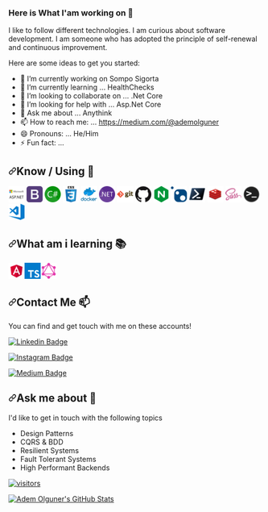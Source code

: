 ### Here is What I'am working on 👋

 I like to follow different technologies. I am curious about software development. I am someone who has adopted the principle of self-renewal and continuous improvement.

Here are some ideas to get you started:
 

- 🔭 I’m currently working on Sompo Sigorta
- 🌱 I’m currently learning ... HealthChecks
- 👯 I’m looking to collaborate on ... .Net Core
- 🤔 I’m looking for help with ... Asp.Net Core
- 💬 Ask me about ... Anythink
- 📫 How to reach me: ... https://medium.com/@ademolguner
- 😄 Pronouns: ...  He/Him
- ⚡ Fun fact: ...


 <h2><a id="user-content-know--using-" class="anchor" aria-hidden="true" href="#know--using-"><svg class="octicon octicon-link" viewBox="0 0 16 16" version="1.1" width="16" height="16" aria-hidden="true"><path fill-rule="evenodd" d="M7.775 3.275a.75.75 0 001.06 1.06l1.25-1.25a2 2 0 112.83 2.83l-2.5 2.5a2 2 0 01-2.83 0 .75.75 0 00-1.06 1.06 3.5 3.5 0 004.95 0l2.5-2.5a3.5 3.5 0 00-4.95-4.95l-1.25 1.25zm-4.69 9.64a2 2 0 010-2.83l2.5-2.5a2 2 0 012.83 0 .75.75 0 001.06-1.06 3.5 3.5 0 00-4.95 0l-2.5 2.5a3.5 3.5 0 004.95 4.95l1.25-1.25a.75.75 0 00-1.06-1.06l-1.25 1.25a2 2 0 01-2.83 0z"></path></svg></a>Know / Using <g-emoji class="g-emoji" alias="brain" fallback-src="https://github.githubassets.com/images/icons/emoji/unicode/1f9e0.png">🧠</g-emoji></h2>
 
 <p><a target="_blank" rel="noopener noreferrer" href="https://github.com/github/explore/blob/master/topics/aspnet/aspnet.png?raw=true"><img src="https://github.com/github/explore/raw/master/topics/aspnet/aspnet.png?raw=true" height="32" style="max-width:100%;"></a> <a target="_blank" rel="noopener noreferrer" href="https://github.com/github/explore/blob/master/topics/bootstrap/bootstrap.png?raw=true"><img src="https://github.com/github/explore/raw/master/topics/bootstrap/bootstrap.png?raw=true" height="32" style="max-width:100%;"></a> <a target="_blank" rel="noopener noreferrer" href="https://github.com/github/explore/blob/master/topics/csharp/csharp.png?raw=true"><img src="https://github.com/github/explore/raw/master/topics/csharp/csharp.png?raw=true" height="32" style="max-width:100%;"></a> <a target="_blank" rel="noopener noreferrer" href="https://github.com/github/explore/blob/master/topics/css/css.png?raw=true"><img src="https://github.com/github/explore/raw/master/topics/css/css.png?raw=true" height="32" style="max-width:100%;"></a> <a target="_blank" rel="noopener noreferrer" href="https://github.com/github/explore/blob/master/topics/docker/docker.png?raw=true"><img src="https://github.com/github/explore/raw/master/topics/docker/docker.png?raw=true" height="32" style="max-width:100%;"></a> <a target="_blank" rel="noopener noreferrer" href="https://github.com/github/explore/blob/master/topics/dotnet/dotnet.png?raw=true"><img src="https://github.com/github/explore/raw/master/topics/dotnet/dotnet.png?raw=true" height="32" style="max-width:100%;"></a> <a target="_blank" rel="noopener noreferrer" href="https://github.com/github/explore/blob/master/topics/git/git.png?raw=true"><img src="https://github.com/github/explore/raw/master/topics/git/git.png?raw=true" height="32" style="max-width:100%;"></a> <a target="_blank" rel="noopener noreferrer" href="https://github.com/github/explore/blob/master/topics/github/github.png?raw=true"><img src="https://github.com/github/explore/raw/master/topics/github/github.png?raw=true" height="32" style="max-width:100%;"></a> <a target="_blank" rel="noopener noreferrer" href="https://github.com/github/explore/blob/master/topics/nginx/nginx.png?raw=true"><img src="https://github.com/github/explore/raw/master/topics/nginx/nginx.png?raw=true" height="32" style="max-width:100%;"></a> <a target="_blank" rel="noopener noreferrer" href="https://github.com/github/explore/blob/master/topics/nuget/nuget.png?raw=true"><img src="https://github.com/github/explore/raw/master/topics/nuget/nuget.png?raw=true" height="32" style="max-width:100%;"></a> <a target="_blank" rel="noopener noreferrer" href="https://github.com/github/explore/blob/master/topics/powershell/powershell.png?raw=true"><img src="https://github.com/github/explore/raw/master/topics/powershell/powershell.png?raw=true" height="32" style="max-width:100%;"></a> <a target="_blank" rel="noopener noreferrer" href="https://github.com/github/explore/blob/master/topics/redis/redis.png?raw=true"><img src="https://github.com/github/explore/raw/master/topics/redis/redis.png?raw=true" height="32" style="max-width:100%;"></a> <a target="_blank" rel="noopener noreferrer" href="https://github.com/github/explore/blob/master/topics/sass/sass.png?raw=true"><img src="https://github.com/github/explore/raw/master/topics/sass/sass.png?raw=true" height="32" style="max-width:100%;"></a> <a target="_blank" rel="noopener noreferrer" href="https://github.com/github/explore/blob/master/topics/terminal/terminal.png?raw=true"><img src="https://github.com/github/explore/raw/master/topics/terminal/terminal.png?raw=true" height="32" style="max-width:100%;"></a> <a target="_blank" rel="noopener noreferrer" href="https://github.com/github/explore/blob/master/topics/visual-studio-code/visual-studio-code.png?raw=true"><img src="https://github.com/github/explore/raw/master/topics/visual-studio-code/visual-studio-code.png?raw=true" height="32" style="max-width:100%;"></a></p>
 
 
 <h2><a id="user-content-what-am-i-learning-" class="anchor" aria-hidden="true" href="#what-am-i-learning-"><svg class="octicon octicon-link" viewBox="0 0 16 16" version="1.1" width="16" height="16" aria-hidden="true"><path fill-rule="evenodd" d="M7.775 3.275a.75.75 0 001.06 1.06l1.25-1.25a2 2 0 112.83 2.83l-2.5 2.5a2 2 0 01-2.83 0 .75.75 0 00-1.06 1.06 3.5 3.5 0 004.95 0l2.5-2.5a3.5 3.5 0 00-4.95-4.95l-1.25 1.25zm-4.69 9.64a2 2 0 010-2.83l2.5-2.5a2 2 0 012.83 0 .75.75 0 001.06-1.06 3.5 3.5 0 00-4.95 0l-2.5 2.5a3.5 3.5 0 004.95 4.95l1.25-1.25a.75.75 0 00-1.06-1.06l-1.25 1.25a2 2 0 01-2.83 0z"></path></svg></a>What am i learning <g-emoji class="g-emoji" alias="books" fallback-src="https://github.githubassets.com/images/icons/emoji/unicode/1f4da.png">📚</g-emoji></h2>
 
 <p><a target="_blank" rel="noopener noreferrer" href="https://github.com/github/explore/blob/master/topics/angular/angular.png?raw=true"><img src="https://github.com/github/explore/raw/master/topics/angular/angular.png?raw=true" height="32" style="max-width:100%;"></a><a target="_blank" rel="noopener noreferrer" href="https://github.com/github/explore/blob/master/topics/typescript/typescript.png?raw=true"><img src="https://github.com/github/explore/raw/master/topics/typescript/typescript.png?raw=true" height="32" style="max-width:100%;"></a><a target="_blank" rel="noopener noreferrer" href="https://github.com/github/explore/blob/master/topics/graphql/graphql.png?raw=true"><img src="https://github.com/github/explore/blob/master/topics/graphql/graphql.png?raw=true" height="32" style="max-width:100%;"></a></p>

 
 
<h2><a id="user-content-contact-me-" class="anchor" aria-hidden="true" href="#contact-me-"><svg class="octicon octicon-link" viewBox="0 0 16 16" version="1.1" width="16" height="16" aria-hidden="true"><path fill-rule="evenodd" d="M7.775 3.275a.75.75 0 001.06 1.06l1.25-1.25a2 2 0 112.83 2.83l-2.5 2.5a2 2 0 01-2.83 0 .75.75 0 00-1.06 1.06 3.5 3.5 0 004.95 0l2.5-2.5a3.5 3.5 0 00-4.95-4.95l-1.25 1.25zm-4.69 9.64a2 2 0 010-2.83l2.5-2.5a2 2 0 012.83 0 .75.75 0 001.06-1.06 3.5 3.5 0 00-4.95 0l-2.5 2.5a3.5 3.5 0 004.95 4.95l1.25-1.25a.75.75 0 00-1.06-1.06l-1.25 1.25a2 2 0 01-2.83 0z"></path></svg></a>Contact Me <g-emoji class="g-emoji" alias="mailbox" fallback-src="https://github.githubassets.com/images/icons/emoji/unicode/1f4eb.png">📫</g-emoji></h2>
<p>You can find and get touch with me on these accounts!</p>
<p>
<a href="https://www.linkedin.com/in/adem-olguner-51255172/" rel="nofollow"><img src="https://user-images.githubusercontent.com/28896352/87780835-2dc79600-c838-11ea-955e-c39e121f8bc9.png" alt="Linkedin Badge" data-canonical-src="https://img.shields.io/badge/ademolguner-follow%20on%20linkedin-blue?style=for-the-badge&amp;logo=linkedin" style="max-width:100%;"></a> 
 <a>  
</p>  
 <p><a href="https://instagram.com/ademolguner_1903/" rel="nofollow"><img src="https://user-images.githubusercontent.com/28896352/87781617-aaa73f80-c839-11ea-945f-f447b263fae2.png" alt="Instagram Badge" data-canonical-src="https://img.shields.io/badge/ademolguner-follow%20on%20instagram-blue?style=for-the-badge&amp;logo=instagram" style="max-width:100%;"></a></p>
 
 
  <p><a href="https://medium.com/@ademolguner/" rel="nofollow"><img src="https://user-images.githubusercontent.com/28896352/87782698-b09e2000-c83b-11ea-85c6-7e051f4464e0.png" alt="Medium Badge" data-canonical-src="https://img.shields.io/badge/ademolguner-follow%20on%medium-blue?style=for-the-badge&amp;logo=medium" style="max-width:100%;"></a></p>
 

<h2><a id="user-content-ask-me-about-" class="anchor" aria-hidden="true" href="#ask-me-about-"><svg class="octicon octicon-link" viewBox="0 0 16 16" version="1.1" width="16" height="16" aria-hidden="true"><path fill-rule="evenodd" d="M7.775 3.275a.75.75 0 001.06 1.06l1.25-1.25a2 2 0 112.83 2.83l-2.5 2.5a2 2 0 01-2.83 0 .75.75 0 00-1.06 1.06 3.5 3.5 0 004.95 0l2.5-2.5a3.5 3.5 0 00-4.95-4.95l-1.25 1.25zm-4.69 9.64a2 2 0 010-2.83l2.5-2.5a2 2 0 012.83 0 .75.75 0 001.06-1.06 3.5 3.5 0 00-4.95 0l-2.5 2.5a3.5 3.5 0 004.95 4.95l1.25-1.25a.75.75 0 00-1.06-1.06l-1.25 1.25a2 2 0 01-2.83 0z"></path></svg></a>Ask me about <g-emoji class="g-emoji" alias="speech_balloon" fallback-src="https://github.githubassets.com/images/icons/emoji/unicode/1f4ac.png">💬</g-emoji></h2>
<p>I'd like to get in touch with the following topics</p>
<ul>
<li>Design Patterns</li>
<li>CQRS &amp; BDD</li>
<li>Resilient Systems</li>
<li>Fault Tolerant Systems</li>
<li>High Performant Backends</li>
</ul>

<p><a target="_blank" rel="noopener noreferrer" href="https://camo.githubusercontent.com/eae758bdf9318bf106182e87ad4f948b0dc0ca68/68747470733a2f2f696d672e736869656c64732e696f2f62616467652f64796e616d69632f6a736f6e3f636f6c6f723d696e666f726d6174696f6e616c266c6162656c3d76697369746f72253230636f756e742671756572793d76616c75652675726c3d68747470732533412532462532466170692e636f756e746170692e78797a2532466869742532466f7268616e6f7a6b657263696e2e6f7268616e6f7a6b657263696e253246726561646d65"><img src="https://camo.githubusercontent.com/eae758bdf9318bf106182e87ad4f948b0dc0ca68/68747470733a2f2f696d672e736869656c64732e696f2f62616467652f64796e616d69632f6a736f6e3f636f6c6f723d696e666f726d6174696f6e616c266c6162656c3d76697369746f72253230636f756e742671756572793d76616c75652675726c3d68747470732533412532462532466170692e636f756e746170692e78797a2532466869742532466f7268616e6f7a6b657263696e2e6f7268616e6f7a6b657263696e253246726561646d65" alt="visitors" data-canonical-src="https://img.shields.io/badge/dynamic/json?color=informational&label=visitor%20count&query=value&url=https%3A%2F%2Fapi.countapi.xyz%2Fhit%2Fademolguner.ademolguner%2Freadme" style="max-width:100%;"></a></p>



<p><a target="_blank" rel="noopener noreferrer" href="https://camo.githubusercontent.com/9c7ea1b496cd270c36c199294fa6ece0c86e506e/68747470733a2f2f6769746875622d726561646d652d73746174732e76657263656c2e6170702f6170693f757365726e616d653d6f7268616e6f7a6b657263696e2673686f775f69636f6e733d74727565"><img src="https://camo.githubusercontent.com/9c7ea1b496cd270c36c199294fa6ece0c86e506e/68747470733a2f2f6769746875622d726561646d652d73746174732e76657263656c2e6170702f6170693f757365726e616d653d6f7268616e6f7a6b657263696e2673686f775f69636f6e733d74727565"
    alt="Adem Olguner's GitHub Stats"
    data-canonical-src="https://github-readme-stats.vercel.app/api?username=ademolguner&amp;show_icons=true"
    style="max-width:100%;"></a></p>
